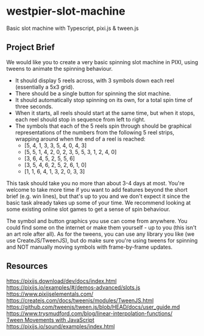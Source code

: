 # westpier-slot-machine

Basic slot machine with Typescript, pixi.js &amp; tween.js

## Project Brief

We would like you to create a very basic spinning slot machine in PIXI, using tweens to animate the spinning behaviour.

- It should display 5 reels across, with 3 symbols down each reel (essentially a 5x3 grid).
- There should be a single button for spinning the slot machine.
- It should automatically stop spinning on its own, for a total spin time of three seconds.
- When it starts, all reels should start at the same time, but when it stops, each reel should stop in sequence from left to right.
- The symbols that each of the 5 reels spin through should be graphical representations of the numbers from the following 5 reel strips, wrapping around when the end of a reel is reached:
  - [5, 4, 1, 3, 3, 5, 4, 0, 4, 3]
  - [5, 5, 1, 4, 2, 0, 2, 3, 5, 5, 3, 1, 2, 4, 0]
  - [3, 6, 4, 5, 2, 5, 5, 6]
  - [3, 5, 4, 6, 2, 5, 2, 6, 1, 0]
  - [1, 1, 6, 4, 1, 3, 2, 0, 3, 3]

This task should take you no more than about 3-4 days at most. You're welcome to take more time if you want to add features beyond the short brief (e.g. win lines), but that's up to you and we don't expect it since the basic task already takes up some of your time. We recommend looking at some existing online slot games to get a sense of spin behaviour.

The symbol and button graphics you use can come from anywhere. You could find some on the internet or make them yourself - up to you (this isn't an art role after all). As for the tweens, you can use any library you like (we use CreateJS/TweenJS), but do make sure you're using tweens for spinning and NOT manually moving symbols with frame-by-frame updates.

## Resources

https://pixijs.download/dev/docs/index.html  
https://pixijs.io/examples/#/demos-advanced/slots.js  
https://www.pixijselementals.com/  
https://createjs.com/docs/tweenjs/modules/TweenJS.html  
https://github.com/tweenjs/tween.js/blob/HEAD/docs/user_guide.md  
https://www.trysmudford.com/blog/linear-interpolation-functions/  
[Tween Movements with JavaScript](https://www.youtube.com/watch?v=YKb50865IG8)  
https://pixijs.io/sound/examples/index.html
